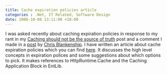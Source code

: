 ```yaml
---
title: Cache expiration policies article
categories : .Net, IT Related, Software Design
date: 2008-10-08 13:11:00 +10:00
---
```


I was asked recently about caching expiration policies in response to my rant in my [Caching should not be the source of truth][0] post and a comment I made in a [post][1] by [Chris Blankenship][2]. I have written an article about cache expiration policies which you can find [here][3]. It discusses the high level concepts in expiration polices and some suggestions about which options to pick. It makes references to HttpRuntime.Cache and the Caching Application Block in EntLib.

[0]: /post/2008/09/25/Caching-should-not-be-the-source-of-truth.aspx
[1]: http://www.dscoduc.com/post/2008/04/24/Cache-your-XML-Reads.aspx
[2]: http://www.dscoduc.com/
[3]: /page/Cache-Expiration-Policies.aspx
